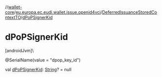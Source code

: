 //[wallet-core](../../../index.md)/[eu.europa.ec.eudi.wallet.issue.openid4vci](../index.md)/[DeferredIssuanceStoredContextTO](index.md)/[dPoPSignerKid](d-po-p-signer-kid.md)

# dPoPSignerKid

[androidJvm]\

@SerialName(value = &quot;dpop_key_id&quot;)

val [dPoPSignerKid](d-po-p-signer-kid.md): [String](https://kotlinlang.org/api/latest/jvm/stdlib/kotlin/-string/index.html)? = null
